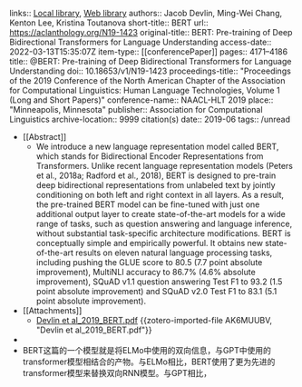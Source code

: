 links:: [Local library](zotero://select/library/items/JAUW6HHX), [Web library](https://www.zotero.org/users/8746250/items/JAUW6HHX)
authors:: Jacob Devlin, Ming-Wei Chang, Kenton Lee, Kristina Toutanova
short-title:: BERT
url:: https://aclanthology.org/N19-1423
original-title:: BERT: Pre-training of Deep Bidirectional Transformers for Language Understanding
access-date:: 2022-03-13T15:35:07Z
item-type:: [[conferencePaper]]
pages:: 4171–4186
title:: @BERT: Pre-training of Deep Bidirectional Transformers for Language Understanding
doi:: 10.18653/v1/N19-1423
proceedings-title:: "Proceedings of the 2019 Conference of the North American Chapter of the Association for Computational Linguistics: Human Language Technologies, Volume 1 (Long and Short Papers)"
conference-name:: NAACL-HLT 2019
place:: "Minneapolis, Minnesota"
publisher:: Association for Computational Linguistics
archive-location:: 9999 citation(s)
date:: 2019-06
tags:: /unread

- [[Abstract]]
	- We introduce a new language representation model called BERT, which stands for Bidirectional Encoder Representations from Transformers. Unlike recent language representation models (Peters et al., 2018a; Radford et al., 2018), BERT is designed to pre-train deep bidirectional representations from unlabeled text by jointly conditioning on both left and right context in all layers. As a result, the pre-trained BERT model can be fine-tuned with just one additional output layer to create state-of-the-art models for a wide range of tasks, such as question answering and language inference, without substantial task-specific architecture modifications. BERT is conceptually simple and empirically powerful. It obtains new state-of-the-art results on eleven natural language processing tasks, including pushing the GLUE score to 80.5 (7.7 point absolute improvement), MultiNLI accuracy to 86.7% (4.6% absolute improvement), SQuAD v1.1 question answering Test F1 to 93.2 (1.5 point absolute improvement) and SQuAD v2.0 Test F1 to 83.1 (5.1 point absolute improvement).
- [[Attachments]]
	- [Devlin et al_2019_BERT.pdf](https://aclanthology.org/N19-1423.pdf) {{zotero-imported-file AK6MUUBV, "Devlin et al_2019_BERT.pdf"}}
-
- BERT这篇的一个模型就是将ELMo中使用的双向信息，与GPT中使用的transformer模型相结合的产物。与ELMo相比，BERT使用了更为先进的transformer模型来替换双向RNN模型。与GPT相比，